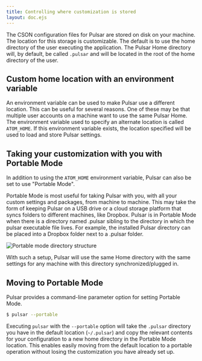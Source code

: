 ```yaml
---
title: Controlling where customization is stored
layout: doc.ejs
---
```


The CSON configuration files for Pulsar are stored on disk on your machine. The
location for this storage is customizable. The default is to use the home
directory of the user executing the application. The Pulsar Home directory will,
by default, be called `.pulsar` and will be located in the root of the home
directory of the user.

## Custom home location with an environment variable

An environment variable can be used to make Pulsar use a different location. This
can be useful for several reasons. One of these may be that multiple user
accounts on a machine want to use the same Pulsar Home. The environment variable
used to specify an alternate location is called `ATOM_HOME`. If this environment <!--TODO: This is still true but needs to be updated if this changes to PULSAR_HOME-->
variable exists, the location specified will be used to load and store Pulsar
settings.

## Taking your customization with you with Portable Mode

In addition to using the `ATOM_HOME` environment variable, Pulsar can also be <!--TODO: This is still true but needs to be updated if this changes to PULSAR_HOME-->
set to use "Portable Mode".

Portable Mode is most useful for taking Pulsar with you, with all your custom
settings and packages, from machine to machine. This may take the form of
keeping Pulsar on a USB drive or a cloud storage platform that syncs folders to
different machines, like Dropbox. Pulsar is in Portable Mode when there is a
directory named .pulsar sibling to the directory in which the pulsar executable <!--TODO: Check if this is still true in Pulsar-->
file lives. For example, the installed Pulsar directory can be placed into a
Dropbox folder next to a .pulsar folder.

![Portable mode directory structure](/img/atom/portable-mode-folder.png)

With such a setup, Pulsar will use the same Home directory with the same settings
for any machine with this directory synchronized/plugged in.

## Moving to Portable Mode

Pulsar provides a command-line parameter option for setting Portable Mode.

```sh
$ pulsar --portable
```

Executing `pulsar` with the `--portable` option will take the `.pulsar`
directory you have in the default location (`~/.pulsar`) and copy the relevant
contents for your configuration to a new home directory in the Portable Mode
location. This enables easily moving from the default location to a portable
operation without losing the customization you have already set up.
